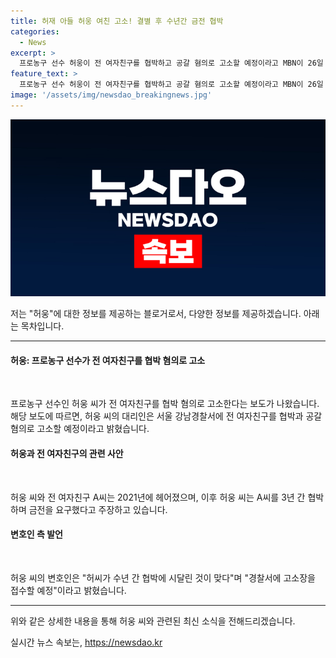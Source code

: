 ```yaml
---
title: 허재 아들 허웅 여친 고소! 결별 후 수년간 금전 협박
categories:
  - News
excerpt: >
  프로농구 선수 허웅이 전 여자친구를 협박하고 공갈 혐의로 고소할 예정이라고 MBN이 26일 보도했다. A씨와 2021년 헤어진 후에도 3년 간 협박과 금전 요구를 받았다는 주장이 나왔으며, 허씨의 변호인은 허씨가 수년 간 협박당한 것이 사실이라고 밝혔다.
feature_text: >
  프로농구 선수 허웅이 전 여자친구를 협박하고 공갈 혐의로 고소할 예정이라고 MBN이 26일 보도했다. A씨와 2021년 헤어진 후에도 3년 간 협박과 금전 요구를 받았다는 주장이 나왔으며, 허씨의 변호인은 허씨가 수년 간 협박당한 것이 사실이라고 밝혔다.
image: '/assets/img/newsdao_breakingnews.jpg'
---
```


<p><img src="/assets/img/newsdao_breakingnews.jpg" alt="pcversion 속보" /></p>

<p>저는 "허웅"에 대한 정보를 제공하는 블로거로서, 다양한 정보를 제공하겠습니다. 아래는 목차입니다.</p>

<hr />

<h4>허웅: 프로농구 선수가 전 여자친구를 협박 혐의로 고소</h4>

<p data-ke-size="size16">&nbsp;</p>

<p>프로농구 선수인 허웅 씨가 전 여자친구를 협박 혐의로 고소한다는 보도가 나왔습니다. 해당 보도에 따르면, 허웅 씨의 대리인은 서울 강남경찰서에 전 여자친구를 협박과 공갈 혐의로 고소할 예정이라고 밝혔습니다.</p>

<h4>허웅과 전 여자친구의 관련 사안</h4>

<p data-ke-size="size16">&nbsp;</p>

<p>허웅 씨와 전 여자친구 A씨는 2021년에 헤어졌으며, 이후 허웅 씨는 A씨를 3년 간 협박하며 금전을 요구했다고 주장하고 있습니다.</p>

<h4>변호인 측 발언</h4>

<p data-ke-size="size16">&nbsp;</p>

<p>허웅 씨의 변호인은 "허씨가 수년 간 협박에 시달린 것이 맞다"며 "경찰서에 고소장을 접수할 예정"이라고 밝혔습니다.</p>

<hr />

<p>위와 같은 상세한 내용을 통해 허웅 씨와 관련된 최신 소식을 전해드리겠습니다.</p>
실시간 뉴스 속보는, <a href="https://newsdao.kr" rel="dofollow">https://newsdao.kr</a>


